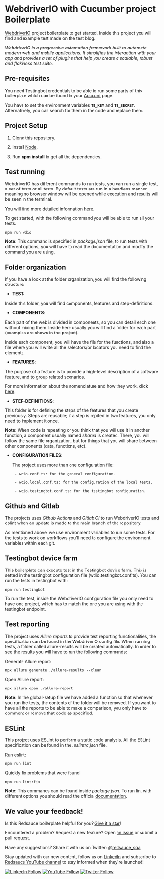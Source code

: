 # WebdriverIO with Cucumber project Boilerplate

[WebdriverIO](https://webdriver.io/) project boilerplate to get started. Inside this project you will find and example test made on the test blog.

*WebdriverIO is a progressive automation framework built to automate modern web and mobile applications. It simplifies the interaction with your app and provides a set of plugins that help you create a scalable, robust and flakiness test suite.*


## Pre-requisites

You need Testingbot credentials to be able to run some parts of this boilerplate which can be found in your [Account](https://testingbot.com/members/user/edit) page.

You have to set the environment variables **`TB_KEY`** and **`TB_SECRET`**. Alternatively, you can search for them in the code and replace them.

## Project Setup

1. Clone this repository.

2. Install [Node](https://nodejs.org/en/).

3. Run **npm install** to get all the dependencies.
  

## Test running


WebdriverIO has different commands to run tests, you can run a single test, a set of tests or all tests. By default tests are run in a headless manner meaning no browser window will be opened while execution and results will be seen in the terminal.

You will find more detailed information [here](https://webdriver.io/docs/organizingsuites/).

To get started, with the following command you will be able to run all your tests.

	npm run wdio

**Note**: This command is specified in *package.json* file, to run tests with different options, you will have to read the documentation and modify the command you are using.

## Folder organization

If you have a look at the folder organization, you will find the following structure:

-  **TEST:**

Inside this folder, you will find components, features and step-definitions.

-  **COMPONENTS**:
  
Each part of the web is divided in components, so you can detail each one without mixing them. Inside here usually you will find a folder for each part (examples are shown in the project).

Inside each component, you will have the file for the functions, and also a file where you will write all the selectors/or locators you need to find the elements.

-  **FEATURES**:

The purpose of a feature is to provide a high-level description of a software feature, and to group related scenarios.

For more information about the nomenclature and how they work, click [here](https://cucumber.io/docs/gherkin/reference/#feature).

-  **STEP-DEFINITIONS**:

This folder is for defining the steps of the features that you create previously. Steps are reusable; if a step is repited in two features, you only need to implement it once.

 
**Note**: When code is repeating or you think that you will use it in another function, a component usually named *shared* is created. There, you will follow the same file organization, but for things that you will share between other components (data, functions, etc).


-  **CONFIGURATION FILES**:


	The project uses more than one configuration file:
		
		- wdio.conf.ts: for the general configuration.

		- wdio.local.conf.ts: for the configuration of the local tests.

		- wdio.testingbot.conf.ts: for the testingbot configuration.


## Github and Gitlab

	
The projects uses *Github Actions* and *Gitlab CI* to run WebdriverIO tests and eslint when an update is made to the main branch of the repository.

As mentioned above, we use environment variables to run some tests. For the tests to work on workflows you'll need to configure the environment variables within each git.  

## Testingbot device farm

This boilerplate can execute test in the Testingbot device farm. This is setted in the testingbot configuration file (wdio.testingbot.conf.ts).
You can run the tests in testingbot with: 
	
	npm run testingbot

To run the test, inside the WebdriverIO configuration file you only need to have one project, which has to match the one you are using with the testingbot endpoint.
  

## Test reporting

The project uses *Allure reports* to provide test reporting functionalities, the specification can be found in the WebdriverIO config file. When running tests, a folder called allure-results will be created automatically. In order to see the results you will have to run the following commands:

Generate Allure report:

	npx allure generate ./allure-results --clean

Open Allure report:

	npx allure open ./allure-report

**Note**: In the global-setup file we have added a function so that whenever you run the tests, the contents of the folder will be removed. If you want to have all the reports to be able to make a comparison, you only have to comment or remove that code as specified.


## ESLint

This project uses ESLint to perform a static code analysis. All the ESLint specification can be found in the *.eslintrc.json* file.

Run eslint:

	npm run lint

Quickly fix problems that were found

	npm run lint:fix

**Note**: This commands can be found inside *package.json*. To run lint with different options you should read the official [documentation](https://eslint.org/docs/latest/user-guide/command-line-interface). 


## We value your feedback!

Is this Redsauce boilerplate helpful for you? [Give it a star](https://github.com/Redsauce/boilerplate-webdriverio)!

Encountered a problem? Request a new feature? Open [an issue](https://github.com/Redsauce/boilerplate-webdriverio/issues/new)
or submit a pull request.

Have any suggestions? Share it with us on Twitter: [@redsauce_sqa](https://twitter.com/redsauce_sqa)

Stay updated with our new content, follow us on [LinkedIn](https://www.linkedin.com/company/redsauce) and subscribe to [Redsauce YouTube channel](https://www.youtube.com/@redsauce-sqa) to stay informed when they're launched!

[![LinkedIn Follow](https://img.shields.io/badge/Follow%20Redsauce-0077B5?style=for-the-badge&logo=linkedin&logoColor=white)](https://www.linkedin.com/company/redsauce)
[![YouTube Follow](https://img.shields.io/badge/Watch%20Redsauce-FA120F?style=for-the-badge&logo=youtube&logoColor=white)](https://www.youtube.com/@redsauce-sqa)
[![Twitter Follow](https://img.shields.io/badge/Follow%20@redsauce_sqa-703EC8?style=for-the-badge&logo=twitter&logoColor=white)](https://twitter.com/redsauce_sqa)
